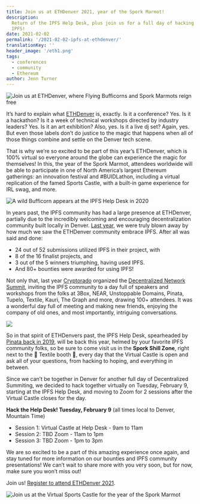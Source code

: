 ```yaml
---
title: Join us at ETHDenver 2021, year of the Spork Marmot!
description:
  Return of the IPFS Help Desk, plus join us for a full day of hacking
  IPFS!
date: 2021-02-02
permalink: '/2021-02-02-ipfs-at-ethdenver/'
translationKey: ''
header_image: '/eth1.png'
tags:
  - conferences
  - community
  - Ethereum
author: Jenn Turner
---
```


![Join us at ETHDenver, where Flying Bufficorns and Spork Marmots reign free](/2021-02-02-ipfs-at-ethdenver-flyingspork.png)

It’s hard to explain what [ETHDenver](https://www.ethdenver.com/) is, exactly. Is it a conference? Yes. Is it a hackathon? Is it a week of technical workshops directed by industry leaders? Yes. Is it an art exhibition? Also, yes. Is it a live dj set? Again, yes. But even those labels don’t do justice to the magic that happens when all of those things combine and settle on the Denver tech scene.

That is why we’re so excited to be part of this year’s ETHDenver, which is 100% virtual so everyone around the globe can experience the magic for themselves! In this, the year of the Spork Marmot, attendees worldwide will be able to participate in one of North America’s largest Ethereum gatherings: an innovation festival and #BUIDLathon, including a virtual replication of the famed Sports Castle, with a built-in game experience for IRL swag, and more.

![A wild Bufficorn appears at the IPFS Help Desk in 2020](/2021-02-02-ipfs-at-ethdenver-helpdesk2020.jpg)

In years past, the IPFS community has had a large presence at ETHDenver, partially due to the incredibly welcoming and encouraging decentralization community built locally in Denver. [Last year](https://blog.ipfs.io/2020-02-07-ethdenver-2020/), we were truly blown away by how much we saw the ETHDenver community embrace IPFS. After all was said and done:

- 24 out of 52 submissions utilized IPFS in their project, with
- 8 of the 16 finalist projects, and
- 3 out of the 5 winners triumphing, having used IPFS.
- And 80+ bounties were awarded for using IPFS!

Not only that, last year [Cryptorado](https://cryptorado.org/#/) organized the [Decentralized Network Summit](https://dnsummit.cryptorado.org/), inviting the IPFS community to a day full of speakers and workshops from the folks at 3Box, NEAR, Unstoppable Domains, Pinata, Tupelo, Textile, Kauri, The Graph and more, drawing 100+ attendees. It was a wonderful day full of meeting and making new friends, enjoying the company of old ones, and most importantly, intriguing conversations.

![](/2021-02-02-ipfs-at-ethdenver-ethdenver2019-1.jpeg)

So in that spirit of ETHDenvers past, the IPFS Help Desk, spearheaded by [Pinata back in 2019](https://twitter.com/IPFSPinata/status/1096806565116399616), will be back this year, helmed by your favorite IPFS community folks, so be sure to come visit us in the **Spork Shill Zone**, right next to the 🥰 Textile booth 🥰, every day that the Virtual Castle is open and ask all of your questions, from hacking to hoping, and everything in between.

Since we can’t be together in Denver for another full day of Decentralized Summiting, we decided to hack together virtually on Tuesday, February 9, starting at the IPFS Help Desk, and moving to Zoom for 2 sessions after the Virtual Castle closes for the day.

**Hack the Help Desk! Tuesday, February 9** (all times local to Denver, Mountain Time)

- Session 1: Virtual Castle at Help Desk - 9am to 11am
- Session 2: TBD Zoom - 11am to 1pm
- Session 3: TBD Zoom - 1pm to 3pm

We are so excited to be a part of this amazing experience once again, and stay tuned for more information on our bounties and IPFS community presentations! We can’t wait to share more with you very soon, but for now, make sure you won’t miss out!

Join us! [Register to attend ETHDenver 2021](https://www.ethdenver.com/).

![Join us at the Virtual Sports Castle for the year of the Spork Marmot](/2021-02-02-ipfs-at-ethdenver-sportscastle.png)
